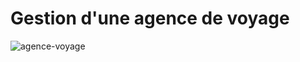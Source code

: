# Gestion d'une agence de voyage
![agence-voyage](https://user-images.githubusercontent.com/60463746/156549106-42d51ddc-c72b-4448-8238-30ba319cd7f0.PNG)
